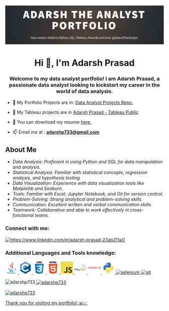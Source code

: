 ![](https://github.com/adarshp733/Portfolio_Projects/blob/main/readme_profile_img.png)
<h1 align="center">Hi 👋, I'm Adarsh Prasad</h1>
<h3 align="center">Welcome to my data analyst portfolio! I am Adarsh Prasad, a passionate data analyst looking to kickstart my career in the world of data analysis.</h3>

- 🔭 My Portfolio Projects are in: [Data Analyst Projects Repo.](https://github.com/adarshp733/Portfolio_Projects)

- 👯 My Tableau projects are in [Adarsh Prasad - Tableau Public](https://public.tableau.com/app/profile/adarsh.prasad2694/vizzes)

- 🤝 You can download my resume [here.](https://drive.google.com/file/d/12cCt6uS3bySyqCCP2ny11xDcORwf6sIY/view?usp=sharing)

- 📫 Email me at : **adarshp733@gmail.com**

## About Me
- _Data Analysis: Proficient in using Python and SQL for data manipulation and analysis._
- _Statistical Analysis: Familiar with statistical concepts, regression analysis, and hypothesis testing._
- _Data Visualization: Experience with data visualization tools like Matplotlib and Seaborn._
- _Tools: Familiar with Excel, Jupyter Notebook, and Git for version control._
- _Problem-Solving: Strong analytical and problem-solving skills._
- _Communication: Excellent written and verbal communication skills._
- _Teamwork: Collaborative and able to work effectively in cross-functional teams._


<h3 align="left">Connect with me:</h3>
<p align="left">
<a href="https://linkedin.com/in/https://www.linkedin.com/in/adarsh-prasad-23ab211a1/" target="blank"><img align="center" src="https://raw.githubusercontent.com/rahuldkjain/github-profile-readme-generator/master/src/images/icons/Social/linked-in-alt.svg" alt="https://www.linkedin.com/in/adarsh-prasad-23ab211a1/" height="30" width="40" /></a>
</p>

<h3 align="left">Additional Languages and Tools knowledge:</h3>
<p align="left"> <a href="https://www.java.com" target="_blank" rel="noreferrer"> <img src="https://raw.githubusercontent.com/devicons/devicon/master/icons/java/java-original.svg" alt="java" width="40" height="40"/> </a> <a href="https://www.cprogramming.com/" target="_blank" rel="noreferrer"> <img src="https://raw.githubusercontent.com/devicons/devicon/master/icons/c/c-original.svg" alt="c" width="40" height="40"/> </a> <a href="https://www.w3schools.com/css/" target="_blank" rel="noreferrer"> 
<img src="https://raw.githubusercontent.com/devicons/devicon/master/icons/css3/css3-original-wordmark.svg" alt="css3" width="40" height="40"/> </a> <a href="https://www.w3.org/html/" target="_blank" rel="noreferrer"> <img src="https://raw.githubusercontent.com/devicons/devicon/master/icons/html5/html5-original-wordmark.svg" alt="html5" width="40" height="40"/> </a>  <a href="https://developer.mozilla.org/en-US/docs/Web/JavaScript" target="_blank" rel="noreferrer"> <img src="https://raw.githubusercontent.com/devicons/devicon/master/icons/javascript/javascript-original.svg" alt="javascript" width="40" height="40"/> </a> <a href="https://www.mysql.com/" target="_blank" rel="noreferrer"> <img src="https://raw.githubusercontent.com/devicons/devicon/master/icons/mysql/mysql-original-wordmark.svg" alt="mysql" width="40" height="40"/> </a> <a href="https://www.oracle.com/" target="_blank" rel="noreferrer"> <img src="https://raw.githubusercontent.com/devicons/devicon/master/icons/oracle/oracle-original.svg" alt="oracle" width="40" height="40"/> </a> <a href="https://www.python.org" target="_blank" rel="noreferrer"> <img src="https://raw.githubusercontent.com/devicons/devicon/master/icons/python/python-original.svg" alt="python" width="40" height="40"/> </a> <a href="https://www.selenium.dev" target="_blank" rel="noreferrer"> <img src="https://raw.githubusercontent.com/detain/svg-logos/780f25886640cef088af994181646db2f6b1a3f8/svg/selenium-logo.svg" alt="selenium" width="40" height="40"/> </a> <a href="https://git-scm.com/" target="_blank" rel="noreferrer"> <img src="https://www.vectorlogo.zone/logos/git-scm/git-scm-icon.svg" alt="git" width="40" height="40"/></p>

<p><img align="left" src="https://github-readme-stats.vercel.app/api/top-langs?username=adarshp733&show_icons=true&locale=en&layout=compact" alt="adarshp733" /></p>

<p>&nbsp;<img align="center" src="https://github-readme-stats.vercel.app/api?username=adarshp733&show_icons=true&locale=en" alt="adarshp733" /></p>

<p><img align="center" src="https://github-readme-streak-stats.herokuapp.com/?user=adarshp733&" alt="adarshp733" /></p>





Thank you for visiting my portfolio! 📊📈

